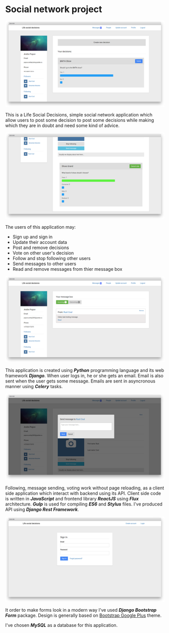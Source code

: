 # Social network project

![Profile screenshot](./screenshots/screen1-lsd.png)

This is a Life Social Decisions, simple social network application which allow users to post some decision to post some decisions while making which they are in doubt and need some kind of advice.

![Decision screenshot](./screenshots/screen2-lsd.png)

The users of this application may:

+ Sign up and sign in
+ Update their account data
+ Post and remove decisions
+ Vote on other user's decision
+ Follow and stop following other users
+ Send messages to other users
+ Read and remove messages from thier message box

![Message box screenshot](./screenshots/screen4-lsd.png)

This application is created using ***Python*** programming language and its web framework ***Django***. When user logs in, he or she gets an email. Email is also sent when the user gets some message. Emails are sent in asyncronous manner using ***Celery*** tasks.

![Message box screenshot](./screenshots/screen3-lsd.png)

Following, message sending, voting work without page reloading, as a client side application which interact with backend using its API. Client side code is written in ***JavaScript*** and frontend library ***ReactJS*** using ***Flux*** architecture. ***Gulp*** is used for compiling ***ES6*** and ***Stylus*** files. I've produced API using ***Django Rest Framework***.

![Form screenshot](./screenshots/screen5-lsd.png)

It order to make forms look in a modern way I've used ***Django Bootstrap Form*** package. Design is generally based on [Bootstrap Google Plus](https://github.com/iatek/bootstrap-google-plus) theme.

I've chosen ***MySQL*** as a database for this application.